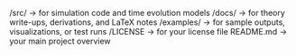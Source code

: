/src/         → for simulation code and time evolution models
/docs/        → for theory write-ups, derivations, and LaTeX notes
/examples/    → for sample outputs, visualizations, or test runs
/LICENSE      → for your license file
README.md     → your main project overview
